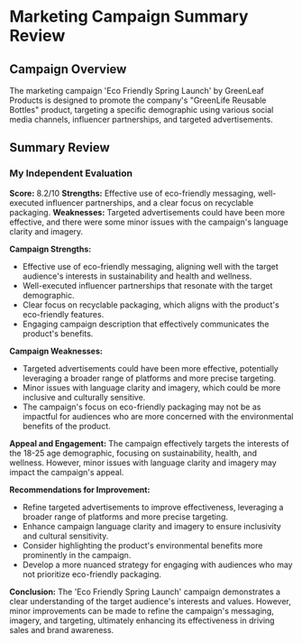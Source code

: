 **Marketing Campaign Summary Review**
=====================================

**Campaign Overview**
-------------------

The marketing campaign 'Eco Friendly Spring Launch' by GreenLeaf Products is designed to promote the company's "GreenLife Reusable Bottles" product, targeting a specific demographic using various social media channels, influencer partnerships, and targeted advertisements.

**Summary Review**
-----------------

### My Independent Evaluation

**Score:** 8.2/10
**Strengths:** Effective use of eco-friendly messaging, well-executed influencer partnerships, and a clear focus on recyclable packaging.
**Weaknesses:** Targeted advertisements could have been more effective, and there were some minor issues with the campaign's language clarity and imagery.

**Campaign Strengths:**

* Effective use of eco-friendly messaging, aligning well with the target audience's interests in sustainability and health and wellness.
* Well-executed influencer partnerships that resonate with the target demographic.
* Clear focus on recyclable packaging, which aligns with the product's eco-friendly features.
* Engaging campaign description that effectively communicates the product's benefits.

**Campaign Weaknesses:**

* Targeted advertisements could have been more effective, potentially leveraging a broader range of platforms and more precise targeting.
* Minor issues with language clarity and imagery, which could be more inclusive and culturally sensitive.
* The campaign's focus on eco-friendly packaging may not be as impactful for audiences who are more concerned with the environmental benefits of the product.

**Appeal and Engagement:**
The campaign effectively targets the interests of the 18-25 age demographic, focusing on sustainability, health, and wellness. However, minor issues with language clarity and imagery may impact the campaign's appeal.

**Recommendations for Improvement:**

* Refine targeted advertisements to improve effectiveness, leveraging a broader range of platforms and more precise targeting.
* Enhance campaign language clarity and imagery to ensure inclusivity and cultural sensitivity.
* Consider highlighting the product's environmental benefits more prominently in the campaign.
* Develop a more nuanced strategy for engaging with audiences who may not prioritize eco-friendly packaging.

**Conclusion:**
The 'Eco Friendly Spring Launch' campaign demonstrates a clear understanding of the target audience's interests and values. However, minor improvements can be made to refine the campaign's messaging, imagery, and targeting, ultimately enhancing its effectiveness in driving sales and brand awareness.